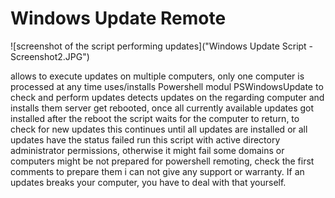 # Windows Update Remote
![screenshot of the script performing updates]("Windows Update Script - Screenshot2.JPG")

allows to execute updates on multiple computers, only one computer is processed at any time
uses/installs Powershell modul PSWindowsUpdate to check and perform updates
detects updates on the regarding computer and installs them
server get rebooted, once all currently available updates got installed
after the reboot the script waits for the computer to return, to check for new updates
this continues until all updates are installed or all updates have the status failed
run this script with active directory administrator permissions, otherwise it might fail
some domains or computers might be not prepared for powershell remoting, check the first comments to prepare them
i can not give any support or warranty. If an updates breaks your computer, you have to deal with that yourself.
